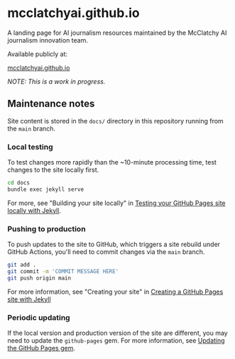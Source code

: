# mcclatchyai.github.io

A landing page for AI journalism resources maintained by the McClatchy AI journalism innovation team.

Available publicly at: 

[mcclatchyai.github.io](https://mcclatchyai.github.io/)

*NOTE: This is a work in progress.*

## Maintenance notes

Site content is stored in the `docs/` directory in this repository running from the `main` branch.


### Local testing

To test changes more rapidly than the ~10-minute processing time, test changes to the site locally first.

```bash
cd docs
bundle exec jekyll serve
```

For more, see "Building your site locally" in [Testing your GitHub Pages site locally with Jekyll](https://docs.github.com/en/pages/setting-up-a-github-pages-site-with-jekyll/testing-your-github-pages-site-locally-with-jekyll#building-your-site-locally).

### Pushing to production

To push updates to the site to GitHub, which triggers a site rebuild under GitHub Actions, you'll need to commit changes via the `main` branch.

```bash
git add .
git commit -m 'COMMIT MESSAGE HERE'
git push origin main
```


For more information, see "Creating your site" in [Creating a GitHub Pages site with Jekyll
](https://docs.github.com/en/pages/setting-up-a-github-pages-site-with-jekyll/creating-a-github-pages-site-with-jekyll#creating-your-site)

### Periodic updating

If the local version and production version of the site are different, you may need to update the `github-pages` gem. For more information, see [Updating the GitHub Pages gem](https://docs.github.com/en/pages/setting-up-a-github-pages-site-with-jekyll/testing-your-github-pages-site-locally-with-jekyll#updating-the-github-pages-gem).

